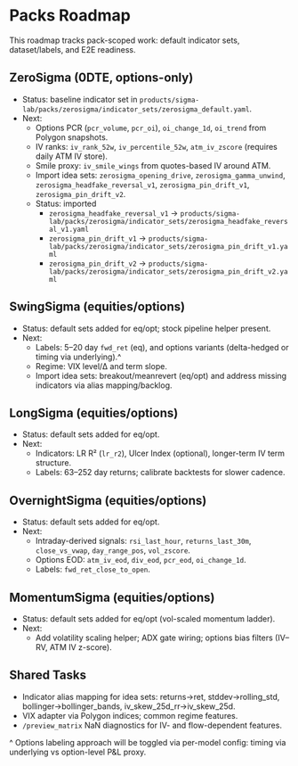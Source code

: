 # Packs Roadmap

This roadmap tracks pack-scoped work: default indicator sets, dataset/labels, and E2E readiness.

## ZeroSigma (0DTE, options-only)
- Status: baseline indicator set in `products/sigma-lab/packs/zerosigma/indicator_sets/zerosigma_default.yaml`.
- Next:
  - Options PCR (`pcr_volume`, `pcr_oi`), `oi_change_1d`, `oi_trend` from Polygon snapshots.
  - IV ranks: `iv_rank_52w`, `iv_percentile_52w`, `atm_iv_zscore` (requires daily ATM IV store).
  - Smile proxy: `iv_smile_wings` from quotes-based IV around ATM.
  - Import idea sets: `zerosigma_opening_drive`, `zerosigma_gamma_unwind`, `zerosigma_headfake_reversal_v1`, `zerosigma_pin_drift_v1`, `zerosigma_pin_drift_v2`.
  - Status: imported
    - `zerosigma_headfake_reversal_v1` → `products/sigma-lab/packs/zerosigma/indicator_sets/zerosigma_headfake_reversal_v1.yaml`
    - `zerosigma_pin_drift_v1` → `products/sigma-lab/packs/zerosigma/indicator_sets/zerosigma_pin_drift_v1.yaml`
    - `zerosigma_pin_drift_v2` → `products/sigma-lab/packs/zerosigma/indicator_sets/zerosigma_pin_drift_v2.yaml`

## SwingSigma (equities/options)
- Status: default sets added for eq/opt; stock pipeline helper present.
- Next:
  - Labels: 5–20 day `fwd_ret` (eq), and options variants (delta-hedged or timing via underlying).^ 
  - Regime: VIX level/Δ and term slope.
  - Import idea sets: breakout/meanrevert (eq/opt) and address missing indicators via alias mapping/backlog.

## LongSigma (equities/options)
- Status: default sets added for eq/opt.
- Next:
  - Indicators: LR R² (`lr_r2`), Ulcer Index (optional), longer-term IV term structure.
  - Labels: 63–252 day returns; calibrate backtests for slower cadence.

## OvernightSigma (equities/options)
- Status: default sets added for eq/opt.
- Next:
  - Intraday-derived signals: `rsi_last_hour`, `returns_last_30m`, `close_vs_vwap`, `day_range_pos`, `vol_zscore`.
  - Options EOD: `atm_iv_eod`, `div_eod`, `pcr_eod`, `oi_change_1d`.
  - Labels: `fwd_ret_close_to_open`.

## MomentumSigma (equities/options)
- Status: default sets added for eq/opt (vol-scaled momentum ladder).
- Next:
  - Add volatility scaling helper; ADX gate wiring; options bias filters (IV–RV, ATM IV z-score).

## Shared Tasks
- Indicator alias mapping for idea sets: returns→ret, stddev→rolling_std, bollinger→bollinger_bands, iv_skew_25d_rr→iv_skew_25d.
- VIX adapter via Polygon indices; common regime features.
- `/preview_matrix` NaN diagnostics for IV- and flow-dependent features.

^ Options labeling approach will be toggled via per-model config: timing via underlying vs option-level P&L proxy.
